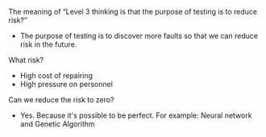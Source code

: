 The meaning of “Level 3 thinking is that the purpose of testing is
to reduce risk?”

- The purpose of testing is to discover more faults so that we can reduce risk in the future.

What risk?

- High cost of repairing
- High pressure on personnel

Can we reduce the risk to zero?

- Yes. Because it's possible to be perfect. For example: Neural network and Genetic Algorithm
